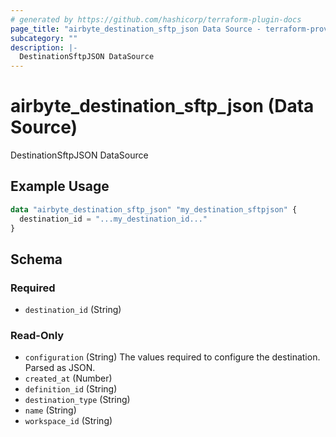 ```yaml
---
# generated by https://github.com/hashicorp/terraform-plugin-docs
page_title: "airbyte_destination_sftp_json Data Source - terraform-provider-airbyte"
subcategory: ""
description: |-
  DestinationSftpJSON DataSource
---
```


# airbyte_destination_sftp_json (Data Source)

DestinationSftpJSON DataSource

## Example Usage

```terraform
data "airbyte_destination_sftp_json" "my_destination_sftpjson" {
  destination_id = "...my_destination_id..."
}
```

<!-- schema generated by tfplugindocs -->
## Schema

### Required

- `destination_id` (String)

### Read-Only

- `configuration` (String) The values required to configure the destination. Parsed as JSON.
- `created_at` (Number)
- `definition_id` (String)
- `destination_type` (String)
- `name` (String)
- `workspace_id` (String)
